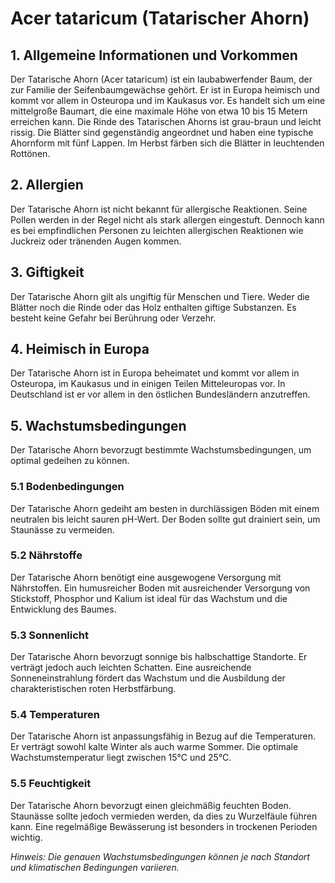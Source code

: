 # Acer tataricum (Tatarischer Ahorn)

## 1. Allgemeine Informationen und Vorkommen
Der Tatarische Ahorn (Acer tataricum) ist ein laubabwerfender Baum, der zur Familie der Seifenbaumgewächse gehört. Er ist in Europa heimisch und kommt vor allem in Osteuropa und im Kaukasus vor. Es handelt sich um eine mittelgroße Baumart, die eine maximale Höhe von etwa 10 bis 15 Metern erreichen kann. Die Rinde des Tatarischen Ahorns ist grau-braun und leicht rissig. Die Blätter sind gegenständig angeordnet und haben eine typische Ahornform mit fünf Lappen. Im Herbst färben sich die Blätter in leuchtenden Rottönen.

## 2. Allergien
Der Tatarische Ahorn ist nicht bekannt für allergische Reaktionen. Seine Pollen werden in der Regel nicht als stark allergen eingestuft. Dennoch kann es bei empfindlichen Personen zu leichten allergischen Reaktionen wie Juckreiz oder tränenden Augen kommen.

## 3. Giftigkeit
Der Tatarische Ahorn gilt als ungiftig für Menschen und Tiere. Weder die Blätter noch die Rinde oder das Holz enthalten giftige Substanzen. Es besteht keine Gefahr bei Berührung oder Verzehr.

## 4. Heimisch in Europa
Der Tatarische Ahorn ist in Europa beheimatet und kommt vor allem in Osteuropa, im Kaukasus und in einigen Teilen Mitteleuropas vor. In Deutschland ist er vor allem in den östlichen Bundesländern anzutreffen.

## 5. Wachstumsbedingungen
Der Tatarische Ahorn bevorzugt bestimmte Wachstumsbedingungen, um optimal gedeihen zu können.

### 5.1 Bodenbedingungen
Der Tatarische Ahorn gedeiht am besten in durchlässigen Böden mit einem neutralen bis leicht sauren pH-Wert. Der Boden sollte gut drainiert sein, um Staunässe zu vermeiden.

### 5.2 Nährstoffe
Der Tatarische Ahorn benötigt eine ausgewogene Versorgung mit Nährstoffen. Ein humusreicher Boden mit ausreichender Versorgung von Stickstoff, Phosphor und Kalium ist ideal für das Wachstum und die Entwicklung des Baumes.

### 5.3 Sonnenlicht
Der Tatarische Ahorn bevorzugt sonnige bis halbschattige Standorte. Er verträgt jedoch auch leichten Schatten. Eine ausreichende Sonneneinstrahlung fördert das Wachstum und die Ausbildung der charakteristischen roten Herbstfärbung.

### 5.4 Temperaturen
Der Tatarische Ahorn ist anpassungsfähig in Bezug auf die Temperaturen. Er verträgt sowohl kalte Winter als auch warme Sommer. Die optimale Wachstumstemperatur liegt zwischen 15°C und 25°C.

### 5.5 Feuchtigkeit
Der Tatarische Ahorn bevorzugt einen gleichmäßig feuchten Boden. Staunässe sollte jedoch vermieden werden, da dies zu Wurzelfäule führen kann. Eine regelmäßige Bewässerung ist besonders in trockenen Perioden wichtig.

*Hinweis: Die genauen Wachstumsbedingungen können je nach Standort und klimatischen Bedingungen variieren.*
